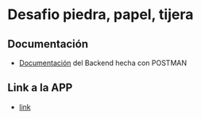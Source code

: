 # Desafio piedra, papel, tijera
## Documentación
* [Documentación](https://documenter.getpostman.com/view/20745669/2sA3QsAsFM) del Backend hecha con POSTMAN

## Link a la APP
* [link]()
